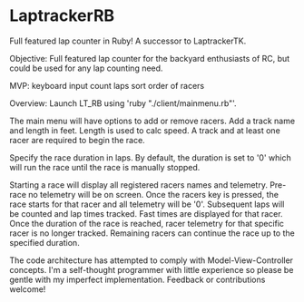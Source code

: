 # LaptrackerRB
Full featured lap counter in Ruby!
    A successor to LaptrackerTK.

Objective:
Full featured lap counter for the backyard enthusiasts of RC, but could be used for any lap counting need.

MVP:
keyboard input
count laps
sort order of racers

Overview:
Launch LT_RB using 'ruby "./client/mainmenu.rb"'.

The main menu will have options to add or remove racers.
Add a track name and length in feet. Length is used to calc speed.
A track and at least one racer are required to begin the race. 

Specify the race duration in laps. By default, the duration is set to '0' which will run the race until the race is manually stopped.

Starting a race will display all registered racers names and telemetry. Pre-race no telemetry will be on screen. Once the racers key is pressed, the race starts for that racer and all telemetry will be '0'. Subsequent laps will be counted and lap times tracked. Fast times are displayed for that racer. Once the duration of the race is reached, racer telemetry for that specific racer is no longer tracked. Remaining racers can continue the race up to the specified duration.

The code architecture has attempted to comply with Model-View-Controller concepts. I'm a self-thought programmer with little experience so please be gentle with my imperfect implementation. Feedback or contributions welcome!